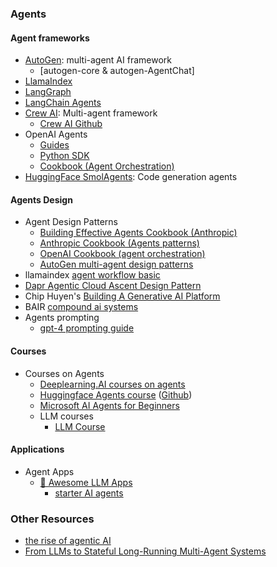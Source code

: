 ### Agents 
#### Agent frameworks
- [AutoGen](https://microsoft.github.io/autogen/stable/user-guide/core-user-guide/index.html): multi-agent AI framework
    - [autogen-core & autogen-AgentChat]
- [LlamaIndex](https://docs.llamaindex.ai/en/stable/index.html)
- [LangGraph](https://docs.langgraph.ai/en/stable/index.html)
- [LangChain Agents](https://python.langchain.com/docs/modules/agents)
- [Crew AI](https://www.crewai.com/): Multi-agent framework
    - [Crew AI Github](https://github.com/crewai/crewai)
- OpenAI Agents
    - [Guides](https://platform.openai.com/docs/guides/agents)
    - [Python SDK](https://openai.github.io/openai-agents-python/)
    - [Cookbook (Agent Orchestration)](https://cookbook.openai.com/examples/orchestrating_agents)
- [HuggingFace SmolAgents](https://github.com/huggingface/smolagents): Code generation agents
#### Agents Design
- Agent Design Patterns
    - [Building Effective Agents Cookbook (Anthropic)](https://www.anthropic.com/engineering/building-effective-agents)
    - [Anthropic Cookbook (Agents patterns)](https://github.com/anthropics/anthropic-cookbook/tree/main/patterns/agents)
    - [OpenAI Cookbook (agent orchestration)](https://cookbook.openai.com/examples/orchestrating_agents)
    - [AutoGen multi-agent design patterns](https://microsoft.github.io/autogen/stable/user-guide/core-user-guide/design-patterns/intro.html)
- llamaindex [agent workflow basic](https://docs.llamaindex.ai/en/stable/examples/agent/agent_workflow_basic/)
- [Dapr Agentic Cloud Ascent Design Pattern](https://github.com/panaversity/learn-agentic-ai/blob/main/comprehensive_guide_daca.md)
- Chip Huyen's [Building A Generative AI Platform](https://huyenchip.com/2024/07/25/genai-platform.html#step_1_enhance_context)
- BAIR [compound ai systems](https://bair.berkeley.edu/blog/2024/02/18/compound-ai-systems/)
- Agents prompting 
    - [gpt-4 prompting guide](https://cookbook.openai.com/examples/gpt4-1_prompting_guide)
#### Courses 
- Courses on Agents 
    - [Deeplearning.AI courses on agents](https://www.deeplearning.ai/courses/?courses_date_desc%5BrefinementList%5D%5Btopic%5D%5B0%5D=Agents&courses_date_desc%5Bpage%5D=2)
    - [Huggingface Agents course](https://huggingface.co/learn/agents-course/) ([Github](https://github.com/huggingface/agents-course))
    - [Microsoft AI Agents for Beginners](https://github.com/microsoft/ai-agents-for-beginners?tab=readme-ov-file)
    - LLM courses
        - [LLM Course](https://github.com/mlabonne/llm-course)


#### Applications
- Agent Apps 
    - [🌟 Awesome LLM Apps](https://github.com/Shubhamsaboo/awesome-llm-apps?tab=readme-ov-file)
        - [starter AI agents](https://github.com/Shubhamsaboo/awesome-llm-apps/tree/main/starter_ai_agents)

    
### Other Resources
- [the rise of agentic AI](https://docs.google.com/presentation/d/1VNFGsCYMDT1VTe8W1wxFbmAwYsJ1I0Y-6CnTvuCEn98/edit?slide=id.g4dfce81f19_0_45#slide=id.g4dfce81f19_0_45)
- [From LLMs to Stateful Long-Running Multi-Agent Systems](https://github.com/panaversity/learn-agentic-ai/blob/main/-01_lets_get_started/03_from_llms_to_stateful_long_runningl_multi_agents/01_what_are_multi_agent_systems.md)